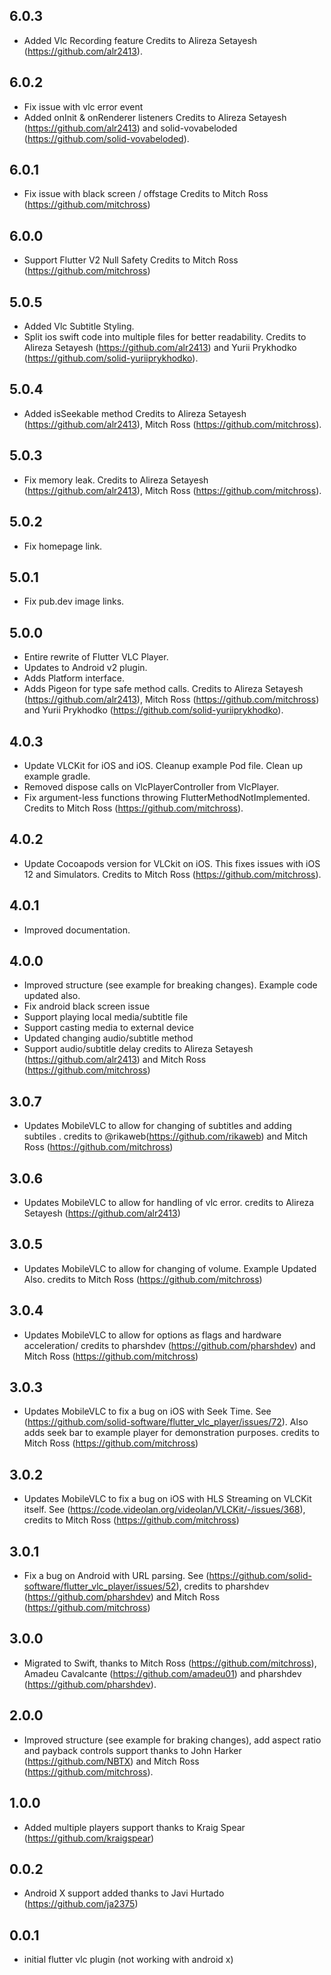 ## 6.0.3
* Added Vlc Recording feature
Credits to Alireza Setayesh (https://github.com/alr2413).

## 6.0.2
* Fix issue with vlc error event
* Added onInit & onRenderer listeners
Credits to Alireza Setayesh (https://github.com/alr2413) and solid-vovabeloded (https://github.com/solid-vovabeloded).

## 6.0.1
* Fix issue with black screen / offstage
Credits to Mitch Ross (https://github.com/mitchross)

## 6.0.0
* Support Flutter V2 Null Safety
Credits to Mitch Ross (https://github.com/mitchross)
  
## 5.0.5
* Added Vlc Subtitle Styling. 
* Split ios swift code into multiple files for better readability.
Credits to Alireza Setayesh (https://github.com/alr2413) and Yurii Prykhodko (https://github.com/solid-yuriiprykhodko).

## 5.0.4
* Added isSeekable method
Credits to Alireza Setayesh (https://github.com/alr2413), Mitch Ross (https://github.com/mitchross).

## 5.0.3
* Fix memory leak. 
Credits to Alireza Setayesh (https://github.com/alr2413), Mitch Ross (https://github.com/mitchross).

## 5.0.2
* Fix homepage link.

## 5.0.1
* Fix pub.dev image links.

## 5.0.0
* Entire rewrite of Flutter VLC Player.
* Updates to Android v2 plugin.
* Adds Platform interface.
* Adds Pigeon for type safe method calls. 
Credits to Alireza Setayesh (https://github.com/alr2413), Mitch Ross (https://github.com/mitchross) and Yurii Prykhodko (https://github.com/solid-yuriiprykhodko).

## 4.0.3
* Update VLCKit for iOS and iOS. Cleanup example Pod file. Clean up example gradle. 
* Removed dispose calls on VlcPlayerController from VlcPlayer.
* Fix argument-less functions throwing FlutterMethodNotImplemented.
Credits to Mitch Ross (https://github.com/mitchross).

## 4.0.2
* Update Cocoapods version for VLCkit on iOS. This fixes issues with iOS 12 and Simulators.
Credits to Mitch Ross (https://github.com/mitchross).

## 4.0.1
* Improved documentation.

## 4.0.0
* Improved structure (see example for breaking changes). Example code updated also.
* Fix android black screen issue
* Support playing local media/subtitle file
* Support casting media to external device
* Updated changing audio/subtitle method
* Support audio/subtitle delay
credits to Alireza Setayesh (https://github.com/alr2413) and Mitch Ross (https://github.com/mitchross)

## 3.0.7
* Updates MobileVLC to allow for changing of subtitles and adding subtiles . 
credits to @rikaweb(https://github.com/rikaweb) and Mitch Ross (https://github.com/mitchross)

## 3.0.6
* Updates MobileVLC to allow for handling of vlc error.
credits to Alireza Setayesh (https://github.com/alr2413)

## 3.0.5
* Updates MobileVLC to allow for changing of volume. Example Updated Also.
credits to  Mitch Ross (https://github.com/mitchross)

## 3.0.4
* Updates MobileVLC to allow for options as flags and hardware acceleration/
credits to pharshdev (https://github.com/pharshdev) and Mitch Ross (https://github.com/mitchross)

## 3.0.3
* Updates MobileVLC to fix a bug on iOS with Seek Time. See (https://github.com/solid-software/flutter_vlc_player/issues/72). Also adds seek bar to example player for demonstration purposes.
credits to Mitch Ross (https://github.com/mitchross)

## 3.0.2
* Updates MobileVLC to fix a bug on iOS with HLS Streaming on VLCKit itself. See (https://code.videolan.org/videolan/VLCKit/-/issues/368),
credits to Mitch Ross (https://github.com/mitchross)

## 3.0.1
* Fix a bug on Android with URL parsing. See (https://github.com/solid-software/flutter_vlc_player/issues/52),
credits to pharshdev (https://github.com/pharshdev) and Mitch Ross (https://github.com/mitchross)

## 3.0.0
* Migrated to Swift, thanks to Mitch Ross (https://github.com/mitchross), 
Amadeu Cavalcante (https://github.com/amadeu01) and pharshdev (https://github.com/pharshdev).

## 2.0.0
* Improved structure (see example for braking changes), add aspect ratio and payback controls 
support thanks to John Harker (https://github.com/NBTX) and Mitch Ross (https://github.com/mitchross).

## 1.0.0
* Added multiple players support thanks to Kraig Spear (https://github.com/kraigspear)

## 0.0.2
* Android X support added thanks to Javi Hurtado (https://github.com/ja2375)

## 0.0.1

* initial flutter vlc plugin (not working with android x)
